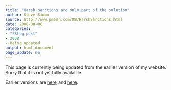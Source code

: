 ```yaml
---
title: "Harsh sanctions are only part of the solution"
author: Steve Simon
source: http://www.pmean.com/08/HarshSanctions.html
date: 2008-08-06
categories:
- "*Blog post"
- 2008
- Being updated
output: html_document
page_update: no
---
```


This page is currently being updated from the earlier version of my website. Sorry that it is not yet fully available.

<!---More--->


Earlier versions are [here][sim1] and [here][sim2].

[sim1]: http://www.pmean.com/08/HarshSanctions.html
[sim2]: http://new.pmean.com/harsh-sanctions/
